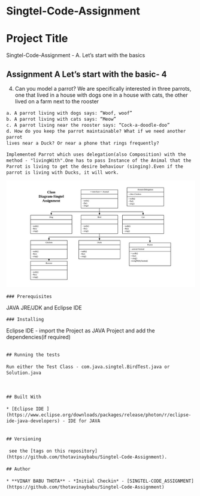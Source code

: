 # Singtel-Code-Assignment
# Project Title

Singtel-Code-Assignment - A. Let’s start with the basics

## Assignment A Let’s start with the basic- 4
4. Can you model a parrot? We are specifically interested in three parrots, one that
lived in a house with dogs one in a house with cats, the other lived on a farm next to
the rooster

```
a. A parrot living with dogs says: “Woof, woof”
b. A parrot living with cats says: “Meow”
c. A parrot living near the rooster says: “Cock-a-doodle-doo”
d. How do you keep the parrot maintainable? What if we need another parrot
lives near a Duck? Or near a phone that rings frequently?
```
```
Implemented Parrot which uses delegation(also Composition) with the method - "livingWith".One has to pass Instance of the Animal that the Parrot is living to get the desire behaviour (singing).Even if the parrot is living with Ducks, it will work.

```
![Class Diagram](ClassDiagram.jpeg?raw=true "Class Diagram")
```
### Prerequisites
```
JAVA JRE/JDK and Eclipse IDE 
```
### Installing
```
Eclipse IDE - import the Project as JAVA Project and add the dependencies(if required) 
```

## Running the tests

Run either the Test Class - com.java.singtel.BirdTest.java or Solution.java



## Built With

* [Eclipse IDE ](https://www.eclipse.org/downloads/packages/release/photon/r/eclipse-ide-java-developers) - IDE for JAVA


## Versioning

 see the [tags on this repository](https://github.com/thotavinaybabu/Singtel-Code-Assignment). 

## Author

* **VINAY BABU THOTA** - *Initial Checkin* - [SINGTEL-CODE_ASSIGNMENT](https://github.com/thotavinaybabu/Singtel-Code-Assignment)

